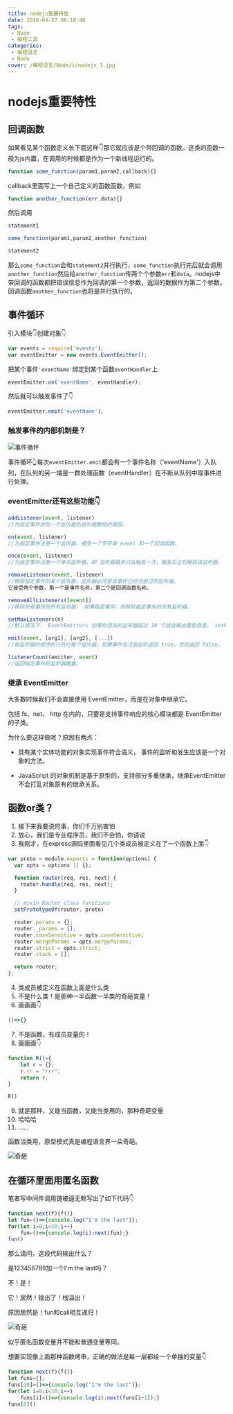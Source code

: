 ```yaml
---
title: nodejs重要特性
date: 2019-04-27 06:18:40
tags: 
 - Node
 - 编程工具
categories: 
 - 编程语言
 - Node
cover: /编程语言/Node/i/nodejs_1.jpg
---
```

# nodejs重要特性

## 回调函数

如果看见某个函数定义长下面这样👇那它就应该是个带回调的函数。这类的函数一般为js内置，在调用的时候都是作为一个新线程运行的。

```javascript
function some_function(param1,param2,callback){}
```

callback里面写上一个自己定义的函数函数，例如

```javascript
function another_function(err,data){}
```

然后调用

```javascript
statement1

some_function(param1,param2,another_function)

statement2
```

那么`some_function`会和`statement2`并行执行，`some_function`执行完后就会调用`another_function`然后给`another_function`传两个个参数`err`和`data`。nodejs中带回调的函数都把错误信息作为回调的第一个参数，返回的数据作为第二个参数。回调函数`another_function`也将是并行执行的。

## 事件循环

引入模块👇创建对象👇

```javascript
var events = require('events');
var eventEmitter = new events.EventEmitter();
```

把某个事件`'eventName'`绑定到某个函数`eventHandler`上

```javascript
eventEmitter.on('eventName', eventHandler);
```

然后就可以触发事件了👇

```javascript
eventEmitter.emit('eventName');
```

### 触发事件的内部机制是？

![事件循环](i/nodejs_1.jpg)

事件循环👆每次`eventEmitter.emit`都会有一个事件名称（'eventName'）入队列，在队列的另一端是一群处理函数（eventHandler）在不断从队列中取事件进行处理。

### eventEmitter还有这些功能👇

```javascript
addListener(event, listener)
//为指定事件添加一个监听器到监听器数组的尾部。

on(event, listener)
//为指定事件注册一个监听器，接受一个字符串 event 和一个回调函数。 

once(event, listener)
//为指定事件注册一个单次监听器，即 监听器最多只会触发一次，触发后立刻解除该监听器。

removeListener(event, listener)
//移除指定事件的某个监听器，监听器必须是该事件已经注册过的监听器。
它接受两个参数，第一个是事件名称，第二个是回调函数名称。

removeAllListeners([event])
//移除所有事件的所有监听器， 如果指定事件，则移除指定事件的所有监听器。

setMaxListeners(n)
//默认情况下， EventEmitters 如果你添加的监听器超过 10 个就会输出警告信息。 setMaxListeners 函数用于提高监听器的默认限制的数量。

emit(event, [arg1], [arg2], [...])
//按监听器的顺序执行执行每个监听器，如果事件有注册监听返回 true，否则返回 false。

listenerCount(emitter, event)
//返回指定事件的监听器数量。
```

### 继承 EventEmitter

大多数时候我们不会直接使用 EventEmitter，而是在对象中继承它。

包括 fs、net、 http 在内的，只要是支持事件响应的核心模块都是 EventEmitter 的子类。

为什么要这样做呢？原因有两点：

* 具有某个实体功能的对象实现事件符合语义， 事件的监听和发生应该是一个对象的方法。

* JavaScript 的对象机制是基于原型的，支持部分多重继承，继承EventEmitter 不会打乱对象原有的继承关系。

## 函数or类？

1. 接下来我要说的事，你们千万别害怕
2. 放心，我们是专业程序员，我们不会怕，你请说
3. 我刚才，在express源码里面看见几个类成员被定义在了一个函数上面👇

```javascript
var proto = module.exports = function(options) {
  var opts = options || {};

  function router(req, res, next) {
    router.handle(req, res, next);
  }

  // mixin Router class functions
  setPrototypeOf(router, proto)

  router.params = {};
  router._params = [];
  router.caseSensitive = opts.caseSensitive;
  router.mergeParams = opts.mergeParams;
  router.strict = opts.strict;
  router.stack = [];

  return router;
};
```

4. 类成员被定义在函数上面是什么类
5. 不是什么类！是那种一半函数一半类的奇葩变量！
6. 画画画👇

```javascript
()=>{}
```

7. 不是函数，有成员变量的！
8. 画画画👇

```javascript
function R()={
    let r = {};
    r.rr = "rrr";
    return r;
}

R()
```

9. 就是那种，又能当函数，又能当类用的，那种奇葩变量
10. 哈哈哈
11. ......

函数当类用，原型模式真是编程语言界一朵奇葩。

![奇葩](i/nodejs_2.jpg)

## 在循环里面用匿名函数

笔者写中间件调用链被逼无赖写出了如下代码👇

```javascript
function next(f){f()}
let fun=()=>{console.log("I'm the last")};
for(let i=0;i<10;i++)
    fun=()=>{console.log(i);next(fun);}
fun()
```

那么请问，这段代码输出什么？

是123456789加一个I'm the last吗？

不！是！

它！居然！输出了！栈溢出！

原因居然是！fun和call相互递归！

![奇葩](i/nodejs_3.png)

似乎匿名函数变量并不能和普通变量等同。

想要实现像上面那种函数烤串，正确的做法是每一层都给一个单独的变量👇

```javascript
function next(f){f()}
let funs=[];
funs[10]=()=>{console.log("I'm the last")};
for(let i=0;i<10;i++)
    funs[i]=()=>{console.log(i);next(funs[i+1]);}
funs[0]()
```
